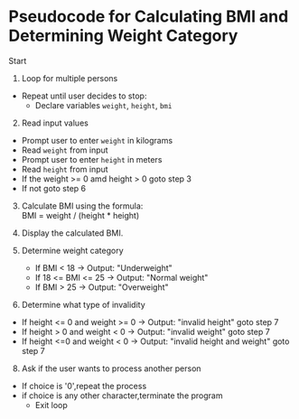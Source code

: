 # Pseudocode for Calculating BMI and Determining Weight Category

Start

1. Loop for multiple persons
- Repeat until user decides to stop:
  - Declare variables `weight`, `height`, `bmi`

2. Read input values
  - Prompt user to enter `weight` in kilograms
  - Read `weight` from input
  - Prompt user to enter `height` in meters
  - Read `height` from input
  - If the weight >= 0 amd height > 0 goto step 3
  - If not goto step 6

3. Calculate BMI using the formula:  
   BMI = weight / (height * height)

4. Display the calculated BMI.

5. Determine weight category
   - If BMI < 18 → Output: "Underweight"
   - If 18 <= BMI <= 25 → Output: "Normal weight"
   - If BMI > 25 → Output: "Overweight"
     
6.  Determine what type of invalidity 
   - If height <= 0 and weight >= 0 → Output: "invalid height" goto step 7
   - If height > 0 and weight < 0 → Output: "invalid weight" goto step 7
   - If height <=0 and weight < 0 → Output: "invalid height and weight" goto step 7
8. Ask if the user wants to process another person
  - If choice is  '0',repeat the process  
  - if choice is  any other character,terminate the program
    - Exit loop
